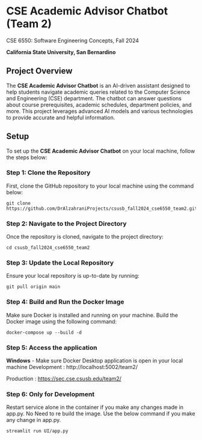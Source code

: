 # CSE Academic Advisor Chatbot (Team 2)
CSE 6550: Software Engineering Concepts, Fall 2024

**California State University, San Bernardino**

## Project Overview

The **CSE Academic Advisor Chatbot** is an AI-driven assistant designed to help students navigate academic queries related to the Computer Science and Engineering (CSE) department. The chatbot can answer questions about course prerequisites, academic schedules, department policies, and more. This project leverages advanced AI models and various technologies to provide accurate and helpful information.


## Setup

To set up the **CSE Academic Advisor Chatbot** on your local machine, follow the steps below:

### Step 1: Clone the Repository

First, clone the GitHub repository to your local machine using the command below:

```
git clone https://github.com/DrAlzahraniProjects/csusb_fall2024_cse6550_team2.git
```

### Step 2: Navigate to the Project Directory

Once the repository is cloned, navigate to the project directory:

```
cd csusb_fall2024_cse6550_team2
```

### Step 3: Update the Local Repository

Ensure your local repository is up-to-date by running:

```
git pull origin main
```

### Step 4: Build and Run the Docker Image

Make sure Docker is installed and running on your machine. Build the Docker image using the following command:

```
docker-compose up --build -d
```

### Step 5: Access the application

**Windows** - Make sure Docker Desktop application is open in your local machine
Development : http://localhost:5002/team2/

Production : https://sec.cse.csusb.edu/team2/

### Step 6: Only for Development 
Restart service alone in the container if you make any changes made in app.py.
No Need to re build the image. Use the below command if you make any change in app.py.
```
streamlit run UI/app.py
```



